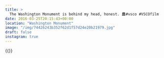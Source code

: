 ```yaml
---
title: >
  The Washington Monument is behind my head, honest. 🏛#vsco #VSCOfilm #washington #dc #travel
date: 2016-03-25T20:15:43+00:00
location: "Washington Monument"
image: "/img/74426243b352f62d1f57d24e20b21979.jpg"
draft: false
instagram: true
---
```


{{<photo src="/img/74426243b352f62d1f57d24e20b21979.jpg">}}
